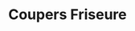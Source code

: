 ---
title: "Coupers Friseure"
url: /hannover/coupers-friseure-kurt-schumacher-strasse/
shop: Friseur
---